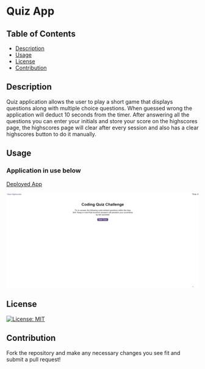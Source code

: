# Quiz App

## Table of Contents

- [Description](#description)
- [Usage](#Usage)
- [License](#License)
- [Contribution](#Contribution)

## Description
Quiz application allows the user to play a short game that displays questions along with multiple choice questions. When guessed wrong the application will deduct 10 seconds from the timer. After answering all the questions you can enter your initials and store your score on the highscores page, the highscores page will clear after every session and also has a clear highscores button to do it manually. 

## Usage
### Application in use below
[Deployed App](https://dannauu.github.io/quiz/)

![](/App-Gif.gif)

## License

[![License: MIT](https://img.shields.io/badge/License-MIT-yellow.svg)](https://opensource.org/licenses/MIT)

## Contribution

Fork the repository and make any necessary changes you see fit and submit a pull request!

